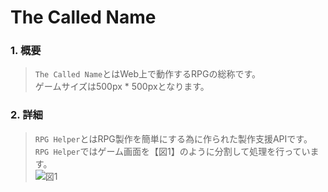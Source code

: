# The Called Name
### 1. 概要
> `The Called Name`とはWeb上で動作するRPGの総称です。
> <Br>
> ゲームサイズは500px * 500pxとなります。

### 2. 詳細
> `RPG Helper`とはRPG製作を簡単にする為に作られた製作支援APIです。
> <Br>
> `RPG Helper`ではゲーム画面を【図1】のように分割して処理を行っています。
> <Br>
> ![図1](https://genbuproject.github.io/Genbu-Project-Official-Site/Content/The%20Called%20Name/Image/Image-1.png "図1")
